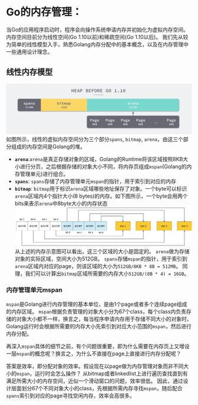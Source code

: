 # Go的内存管理：

当Go的应用程序启动时，程序会向操作系统申请内存并初始化为虚拟内存空间。
内存空间目前分为线性空间(Go 1.10以前)和稀疏空间(Go 1.10以后)。
我们先从较为简单的线性模型入手，熟悉Golang内存分配中的基本概念，以及在内存管理中一些通用设计理念。

## 线性内存模型
![线性内存模型示意图](./resource/linear_memory_model.png)
如图所示，线性的虚拟内存空间分为三个部分`spans`, `bitmap`, `arena`，由这三个部分组成的内存空间是Golang的堆。
- **`arena`**:`arena`是真正存储对象的区域，Golang的Runtime将该区域按照8KB大小进行分页，之后根据存储的对象大小不同，将内存页组成`mspan`(Golang的内存管理单元)进行组合。
- **`spans`**: `spans`存储了内存管理单元`mspan`的指针，用于索引到对应的内存
- **`bitmap`**: `bitmap`用于标识`arena`区域哪些地址保存了对象。一个byte可以标识`arena`区域内4个指针大小(8 bytes)的内存。如下图所示，一个byte会用两个bits来表示`arena`中8byte大小的内存状态
![bitmap示意图](./resource/bitmap.png)
从上述的内存示意图可以看出，这三个区域的大小是固定的。
`arena`做为存储对象的实际区域，空间大小为512GB。
`spans`存储`mspan`的指针，用于索引到`arena`区域内对应的page，则该区域的大小为`512GB/8KB * 8B = 512MB`。
同理，我们可以计算出`bitmap`区域所需要的内存大小`512GB/(8B * 4) = 16GB`。

### 内存管理单元mspan
`mspan`是Golang进行内存管理的基本单位，是由1个page或者多个连续page组成的内存区域。
`mspan`根据负责管理的对象大小分为67个class，每个class内负责存储的对象大小都不一样，换言之，每当程序申请内存用于存储不同大小的对象时，Golang运行时会根据所需要的内存大小先索引到对应大小范围的`mspan`，然后进行内存分配。

再深入`mspan`具体的细节之前，有个问题很重要，即为什么需要在内存页上又增设一层`mspan`的概念呢？换言之，为什么不直接在page上直接进行内存分配呢？

答案是效率，即分配对象的效率。假设现在以page做为内存管理对象而非不同大小的`mspan`，运行时会怎么操作？
从bitmap或者linkedlist上进行遍历查找直到有满足所需大小的内存空间，近似一个滑动窗口的问题，效率很低。
因此，通过设计层面划分67个不同对象大小的class，先根据所需内存寻找`mspan`，随后配合`spans`索引到对应的page寻找空闲内存，效率会高很多。
